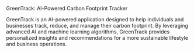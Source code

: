 GreenTrack: AI-Powered Carbon Footprint Tracker

GreenTrack is an AI-powered application designed to help individuals and businesses track, reduce, and manage their carbon footprint. By leveraging advanced AI and machine learning algorithms, GreenTrack provides personalized insights and recommendations for a more sustainable lifestyle and business operations.
